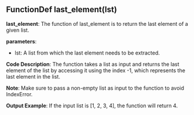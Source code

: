 ## FunctionDef last_element(lst)
**last_element**: The function of last_element is to return the last element of a given list.

**parameters**:
- lst: A list from which the last element needs to be extracted.

**Code Description**:
The function takes a list as input and returns the last element of the list by accessing it using the index -1, which represents the last element in the list.

**Note**:
Make sure to pass a non-empty list as input to the function to avoid IndexError.

**Output Example**:
If the input list is [1, 2, 3, 4], the function will return 4.
